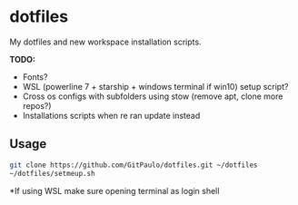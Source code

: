# dotfiles
My dotfiles and new workspace installation scripts.

**TODO:**
- Fonts?
- WSL (powerline 7 + starship + windows terminal if win10) setup script?
- Cross os configs with subfolders using stow (remove apt, clone more repos?)
- Installations scripts when re ran update instead

## Usage

```sh
git clone https://github.com/GitPaulo/dotfiles.git ~/dotfiles
~/dotfiles/setmeup.sh
```

*If using WSL make sure opening terminal as login shell
